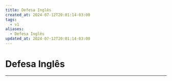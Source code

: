 ```yaml
---
title: Defesa Inglês
created_at: 2024-07-12T20:01:14-03:00
tags:
  - v1
aliases:
  - Defesa Inglês
updated_at: 2024-07-12T20:01:14-03:00
---
```

# Defesa Inglês
---

